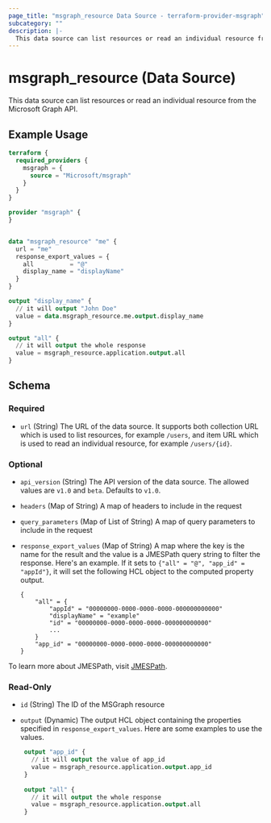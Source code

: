 ```yaml
---
page_title: "msgraph_resource Data Source - terraform-provider-msgraph"
subcategory: ""
description: |-
  This data source can list resources or read an individual resource from the Microsoft Graph API.
---
```


# msgraph_resource (Data Source)

This data source can list resources or read an individual resource from the Microsoft Graph API.

## Example Usage

```terraform
terraform {
  required_providers {
    msgraph = {
      source = "Microsoft/msgraph"
    }
  }
}

provider "msgraph" {
}


data "msgraph_resource" "me" {
  url = "me"
  response_export_values = {
    all          = "@"
    display_name = "displayName"
  }
}

output "display_name" {
  // it will output "John Doe"
  value = data.msgraph_resource.me.output.display_name
}

output "all" {
  // it will output the whole response
  value = msgraph_resource.application.output.all
}
```

<!-- schema generated by tfplugindocs -->
## Schema

### Required

- `url` (String) The URL of the data source. It supports both collection URL which is used to list resources, for example `/users`, and item URL which is used to read an individual resource, for example `/users/{id}`.

### Optional

- `api_version` (String) The API version of the data source. The allowed values are `v1.0` and `beta`. Defaults to `v1.0`.
- `headers` (Map of String) A map of headers to include in the request
- `query_parameters` (Map of List of String) A map of query parameters to include in the request
- `response_export_values` (Map of String) A map where the key is the name for the result and the value is a JMESPath query string to filter the response. Here's an example. If it sets to `{"all" = "@", "app_id" = "appId"}`, it will set the following HCL object to the computed property output.

	```text
	{
		"all" = {
			"appId" = "00000000-0000-0000-0000-000000000000"
			"displayName" = "example"
			"id" = "00000000-0000-0000-0000-000000000000"
			...
		}
		"app_id" = "00000000-0000-0000-0000-000000000000"
	}
	```

To learn more about JMESPath, visit [JMESPath](https://jmespath.org/).

### Read-Only

- `id` (String) The ID of the MSGraph resource
- `output` (Dynamic) The output HCL object containing the properties specified in `response_export_values`. Here are some examples to use the values.

	```terraform
	 output "app_id" {
	   // it will output the value of app_id
	   value = msgraph_resource.application.output.app_id
	 }
	 
	 output "all" {
	   // it will output the whole response
	   value = msgraph_resource.application.output.all
	 }
	```
